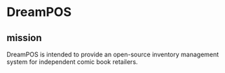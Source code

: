 # DreamPOS

## mission

DreamPOS is intended to provide an open-source inventory management system for independent comic book retailers.
